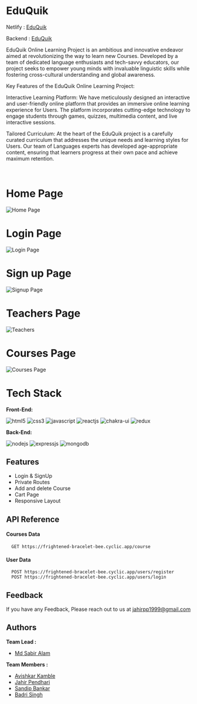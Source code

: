 # EduQuik

Netlify :  [EduQuik](https://eduquik.netlify.app/)

Backend : [EduQuik](https://frightened-bracelet-bee.cyclic.app/)

EduQuik Online Learning Project is an ambitious and innovative endeavor aimed at revolutionizing the way to learn new Courses. Developed by a team of dedicated language enthusiasts and tech-savvy educators, our project seeks to empower young minds with invaluable linguistic skills while fostering cross-cultural understanding and global awareness.

Key Features of the EduQuik Online Learning Project:

Interactive Learning Platform: We have meticulously designed an interactive and user-friendly online platform that provides an immersive online learning experience for Users. The platform incorporates cutting-edge technology to engage students through games, quizzes, multimedia content, and live interactive sessions.

Tailored Curriculum: At the heart of the EduQuik project is a carefully curated curriculum that addresses the unique needs and learning styles for Users. Our team of Languages experts has developed age-appropriate content, ensuring that learners progress at their own pace and achieve maximum retention.


<br/>


# Home Page

![Home Page](https://github.com/JahirPendhari09/EduQuik/assets/128920395/eb26f485-00c3-4604-98e2-310da85ce39f)

# Login Page

![Login Page](https://github.com/JahirPendhari09/EduQuik/assets/128920395/8898f831-b98b-4c6b-b02e-fd5ed7cbe702)

# Sign up Page

![Signup Page](https://github.com/JahirPendhari09/EduQuik/assets/128920395/f5a8d756-9542-4250-84e8-4c8788e188bf)

# Teachers Page

![Teachers ](https://github.com/JahirPendhari09/EduQuik/assets/128920395/b5d3b8a4-513c-47cc-9590-7af9b0b1eaf8)

# Courses Page

![Courses Page](https://github.com/JahirPendhari09/EduQuik/assets/128920395/f1ac7903-f5e4-4652-bd91-d004da0dc999)


# Tech Stack

**Front-End:** <p >
    <img src="https://img.shields.io/badge/HTML5-E34F26?style=for-the-badge&logo=html5&logoColor=white" alt="html5" />
    <img src="https://img.shields.io/badge/CSS3-1572B6?style=for-the-badge&logo=css3&logoColor=white" alt="css3" /> 
    <img src="https://img.shields.io/badge/JavaScript-323330?style=for-the-badge&logo=javascript&logoColor=F7DF1E" alt="javascript" />
    <img src="https://img.shields.io/badge/React-20232A?style=for-the-badge&logo=react&logoColor=61DAFB" alt="reactjs" />
    <img src="https://img.shields.io/badge/Chakra%20UI-3bc7bd?style=for-the-badge&logo=chakraui&logoColor=white" alt="chakra-ui" />
    <img src="https://img.shields.io/badge/Redux-593D88?style=for-the-badge&logo=redux&logoColor=white" alt="redux" /> 
</p>

**Back-End:** 
<p>
   <img src="https://img.shields.io/badge/Node.js-339933?style=for-the-badge&logo=nodedotjs&logoColor=white" alt="nodejs" />
    <img src="https://img.shields.io/badge/Express.js-000000?style=for-the-badge&logo=express&logoColor=white" alt="expressjs" />
    <img src="https://img.shields.io/badge/MongoDB-4EA94B?style=for-the-badge&logo=mongodb&logoColor=white" alt="mongodb" />
</p>

## Features
- Login & SignUp
- Private Routes
- Add and delete Course
- Cart Page
- Responsive Layout

## API Reference

#### Courses Data

```
  GET https://frightened-bracelet-bee.cyclic.app/course
```

#### User Data

```
  POST https://frightened-bracelet-bee.cyclic.app/users/register
  POST https://frightened-bracelet-bee.cyclic.app/users/login
```

## Feedback

If you have any Feedback, Please reach out to us at jahirpp1999@gmail.com

## Authors

**Team Lead :**
- [Md Sabir Alam](https://github.com/mymsa123)

**Team Members :**
- [Avishkar Kamble](https://github.com/aavishkark)
- [Jahir Pendhari](https://github.com/JahirPendhari09)
- [Sandip Bankar](https://github.com/SandipBankar6900)
- [Badri Singh](https://github.com/badrisinghoo7)
